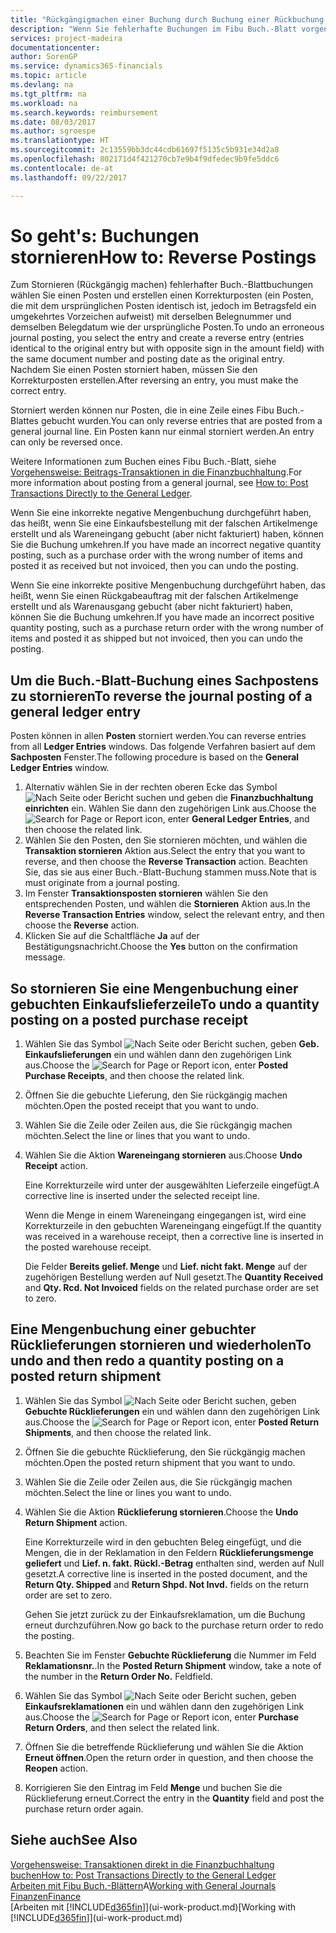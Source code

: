 ```yaml
---
title: "Rückgängigmachen einer Buchung durch Buchung einer Rückbuchung | Microsoft Docs"
description: "Wenn Sie fehlerhafte Buchungen im Fibu Buch.-Blatt vorgenommen haben, können Sie die Funktion verwenden, um die korrekte Buchung mit einem Protokoll zu stornieren."
services: project-madeira
documentationcenter: 
author: SorenGP
ms.service: dynamics365-financials
ms.topic: article
ms.devlang: na
ms.tgt_pltfrm: na
ms.workload: na
ms.search.keywords: reimbursement
ms.date: 08/03/2017
ms.author: sgroespe
ms.translationtype: HT
ms.sourcegitcommit: 2c13559bb3dc44cdb61697f5135c5b931e34d2a8
ms.openlocfilehash: 802171d4f421270cb7e9b4f9dfedec9b9fe5ddc6
ms.contentlocale: de-at
ms.lasthandoff: 09/22/2017

---
```

# <a name="how-to-reverse-postings"></a><span data-ttu-id="cd053-103">So geht's: Buchungen stornieren</span><span class="sxs-lookup"><span data-stu-id="cd053-103">How to: Reverse Postings</span></span>
<span data-ttu-id="cd053-104">Zum Stornieren (Rückgängig machen) fehlerhafter Buch.-Blattbuchungen wählen Sie einen Posten und erstellen einen Korrekturposten (ein Posten, die mit dem ursprünglichen Posten identisch ist, jedoch im Betragsfeld ein umgekehrtes Vorzeichen aufweist) mit derselben Belegnummer und demselben Belegdatum wie der ursprüngliche Posten.</span><span class="sxs-lookup"><span data-stu-id="cd053-104">To undo an erroneous journal posting, you select the entry and create a reverse entry (entries identical to the original entry but with opposite sign in the amount field) with the same document number and posting date as the original entry.</span></span> <span data-ttu-id="cd053-105">Nachdem Sie einen Posten storniert haben, müssen Sie den Korrekturposten erstellen.</span><span class="sxs-lookup"><span data-stu-id="cd053-105">After reversing an entry, you must make the correct entry.</span></span>

<span data-ttu-id="cd053-106">Storniert werden können nur Posten, die in eine Zeile eines Fibu Buch.-Blattes gebucht wurden.</span><span class="sxs-lookup"><span data-stu-id="cd053-106">You can only reverse entries that are posted from a general journal line.</span></span> <span data-ttu-id="cd053-107">Ein Posten kann nur einmal storniert werden.</span><span class="sxs-lookup"><span data-stu-id="cd053-107">An entry can only be reversed once.</span></span>

<span data-ttu-id="cd053-108">Weitere Informationen zum Buchen eines Fibu Buch.-Blatt, siehe [Vorgehensweise: Beitrags-Transaktionen in die Finanzbuchhaltung](finance-how-post-transactions-directly.md).</span><span class="sxs-lookup"><span data-stu-id="cd053-108">For more information about posting from a general journal, see [How to: Post Transactions Directly to the General Ledger](finance-how-post-transactions-directly.md).</span></span>

<span data-ttu-id="cd053-109">Wenn Sie eine inkorrekte negative Mengenbuchung durchgeführt haben, das heißt, wenn Sie eine Einkaufsbestellung mit der falschen Artikelmenge erstellt und als Wareneingang gebucht (aber nicht fakturiert) haben, können Sie die Buchung umkehren.</span><span class="sxs-lookup"><span data-stu-id="cd053-109">If you have made an incorrect negative quantity posting, such as a purchase order with the wrong number of items and posted it as received but not invoiced, then you can undo the posting.</span></span>

<span data-ttu-id="cd053-110">Wenn Sie eine inkorrekte positive Mengenbuchung durchgeführt haben, das heißt, wenn Sie einen Rückgabeauftrag mit der falschen Artikelmenge erstellt und als Warenausgang gebucht (aber nicht fakturiert) haben, können Sie die Buchung umkehren.</span><span class="sxs-lookup"><span data-stu-id="cd053-110">If you have made an incorrect positive quantity posting, such as a purchase return order with the wrong number of items and posted it as shipped but not invoiced, then you can undo the posting.</span></span>   

## <a name="to-reverse-the-journal-posting-of-a-general-ledger-entry"></a><span data-ttu-id="cd053-111">Um die Buch.-Blatt-Buchung eines Sachpostens zu stornieren</span><span class="sxs-lookup"><span data-stu-id="cd053-111">To reverse the journal posting of a general ledger entry</span></span>
<span data-ttu-id="cd053-112">Posten können in allen **Posten** storniert werden.</span><span class="sxs-lookup"><span data-stu-id="cd053-112">You can reverse entries from all **Ledger Entries** windows.</span></span> <span data-ttu-id="cd053-113">Das folgende Verfahren basiert auf dem **Sachposten** Fenster.</span><span class="sxs-lookup"><span data-stu-id="cd053-113">The following procedure is based on the **General Ledger Entries** window.</span></span>
1. <span data-ttu-id="cd053-114">Alternativ wählen Sie in der rechten oberen Ecke das Symbol ![Nach Seite oder Bericht suchen](media/ui-search/search_small.png "Nach Seite oder Bericht suchen") und geben die **Finanzbuchhaltung einrichten** ein. Wählen Sie dann den zugehörigen Link aus.</span><span class="sxs-lookup"><span data-stu-id="cd053-114">Choose the ![Search for Page or Report](media/ui-search/search_small.png "Search for Page or Report icon") icon, enter **General Ledger Entries**, and then choose the related link.</span></span>
2. <span data-ttu-id="cd053-115">Wählen Sie den Posten, den Sie stornieren möchten, und wählen die **Transaktion stornieren** Aktion aus.</span><span class="sxs-lookup"><span data-stu-id="cd053-115">Select the entry that you want to reverse, and then choose the **Reverse Transaction** action.</span></span> <span data-ttu-id="cd053-116">Beachten Sie, das sie aus einer Buch.-Blatt-Buchung stammen muss.</span><span class="sxs-lookup"><span data-stu-id="cd053-116">Note that is must originate from a journal posting.</span></span>
3. <span data-ttu-id="cd053-117">Im Fenster **Transaktionsposten stornieren** wählen Sie den entsprechenden Posten, und wählen die **Stornieren** Aktion aus.</span><span class="sxs-lookup"><span data-stu-id="cd053-117">In the **Reverse Transaction Entries** window, select the relevant entry, and then choose the **Reverse** action.</span></span>
4. <span data-ttu-id="cd053-118">Klicken Sie auf die Schaltfläche **Ja** auf der Bestätigungsnachricht.</span><span class="sxs-lookup"><span data-stu-id="cd053-118">Choose the **Yes** button on the confirmation message.</span></span>

## <a name="to-undo-a-quantity-posting-on-a-posted-purchase-receipt"></a><span data-ttu-id="cd053-119">So stornieren Sie eine Mengenbuchung einer gebuchten Einkaufslieferzeile</span><span class="sxs-lookup"><span data-stu-id="cd053-119">To undo a quantity posting on a posted purchase receipt</span></span>  

1.  <span data-ttu-id="cd053-120">Wählen Sie das Symbol ![Nach Seite oder Bericht suchen](media/ui-search/search_small.png "Symbol Nach Seite oder Bericht suchen"), geben **Geb. Einkaufslieferungen** ein und wählen dann den zugehörigen Link aus.</span><span class="sxs-lookup"><span data-stu-id="cd053-120">Choose the ![Search for Page or Report](media/ui-search/search_small.png "Search for Page or Report icon") icon, enter **Posted Purchase Receipts**, and then choose the related link.</span></span>  
2.  <span data-ttu-id="cd053-121">Öffnen Sie die gebuchte Lieferung, den Sie rückgängig machen möchten.</span><span class="sxs-lookup"><span data-stu-id="cd053-121">Open the posted receipt that you want to undo.</span></span>  
3.  <span data-ttu-id="cd053-122">Wählen Sie die Zeile oder Zeilen aus, die Sie rückgängig machen möchten.</span><span class="sxs-lookup"><span data-stu-id="cd053-122">Select the line or lines that you want to undo.</span></span>  
4.  <span data-ttu-id="cd053-123">Wählen Sie die Aktion **Wareneingang stornieren** aus.</span><span class="sxs-lookup"><span data-stu-id="cd053-123">Choose **Undo Receipt** action.</span></span>

    <span data-ttu-id="cd053-124">Eine Korrekturzeile wird unter der ausgewählten Lieferzeile eingefügt.</span><span class="sxs-lookup"><span data-stu-id="cd053-124">A corrective line is inserted under the selected receipt line.</span></span>  

    <span data-ttu-id="cd053-125">Wenn die Menge in einem Wareneingang eingegangen ist, wird eine Korrekturzeile in den gebuchten Wareneingang eingefügt.</span><span class="sxs-lookup"><span data-stu-id="cd053-125">If the quantity was received in a warehouse receipt, then a corrective line is inserted in the posted warehouse receipt.</span></span>  

    <span data-ttu-id="cd053-126">Die Felder **Bereits gelief. Menge** und **Lief. nicht fakt. Menge** auf der zugehörigen Bestellung werden auf Null gesetzt.</span><span class="sxs-lookup"><span data-stu-id="cd053-126">The **Quantity Received** and **Qty. Rcd. Not Invoiced** fields on the related purchase order are set to zero.</span></span>

## <a name="to-undo-and-then-redo-a-quantity-posting-on-a-posted-return-shipment"></a><span data-ttu-id="cd053-127">Eine Mengenbuchung einer gebuchter Rücklieferungen stornieren und wiederholen</span><span class="sxs-lookup"><span data-stu-id="cd053-127">To undo and then redo a quantity posting on a posted return shipment</span></span>

1.  <span data-ttu-id="cd053-128">Wählen Sie das Symbol ![Nach Seite oder Bericht suchen](media/ui-search/search_small.png "Symbol Nach Seite oder Bericht suchen"), geben **Gebuchte Rücklieferungen** ein und wählen dann den zugehörigen Link aus.</span><span class="sxs-lookup"><span data-stu-id="cd053-128">Choose the ![Search for Page or Report](media/ui-search/search_small.png "Search for Page or Report icon") icon, enter **Posted Return Shipments**, and then choose the related link.</span></span>  
2.  <span data-ttu-id="cd053-129">Öffnen Sie die gebuchte Rücklieferung, den Sie rückgängig machen möchten.</span><span class="sxs-lookup"><span data-stu-id="cd053-129">Open the posted return shipment that you want to undo.</span></span>
3. <span data-ttu-id="cd053-130">Wählen Sie die Zeile oder Zeilen aus, die Sie rückgängig machen möchten.</span><span class="sxs-lookup"><span data-stu-id="cd053-130">Select the line or lines you want to undo.</span></span>  

4.  <span data-ttu-id="cd053-131">Wählen Sie die Aktion **Rücklieferung stornieren**.</span><span class="sxs-lookup"><span data-stu-id="cd053-131">Choose the **Undo Return Shipment** action.</span></span>  

    <span data-ttu-id="cd053-132">Eine Korrekturzeile wird in den gebuchten Beleg eingefügt, und die Mengen, die in der Reklamation in den Feldern **Rücklieferungsmenge geliefert** und **Lief. n. fakt. Rückl.-Betrag** enthalten sind, werden auf Null gesetzt.</span><span class="sxs-lookup"><span data-stu-id="cd053-132">A corrective line is inserted in the posted document, and the **Return Qty. Shipped** and **Return Shpd. Not Invd.** fields on the return order are set to zero.</span></span>  

    <span data-ttu-id="cd053-133">Gehen Sie jetzt zurück zu der Einkaufsreklamation, um die Buchung erneut durchzuführen.</span><span class="sxs-lookup"><span data-stu-id="cd053-133">Now go back to the purchase return order to redo the posting.</span></span>  

5.  <span data-ttu-id="cd053-134">Beachten Sie im Fenster **Gebuchte Rücklieferung** die Nummer im Feld **Reklamationsnr.**.</span><span class="sxs-lookup"><span data-stu-id="cd053-134">In the **Posted Return Shipment** window, take a note of the number in the **Return Order No.**</span></span> <span data-ttu-id="cd053-135">Feld</span><span class="sxs-lookup"><span data-stu-id="cd053-135">field.</span></span>  
6.  <span data-ttu-id="cd053-136">Wählen Sie das Symbol ![Nach Seite oder Bericht suchen](media/ui-search/search_small.png "Symbol Nach Seite oder Bericht suchen"), geben **Einkaufsreklamationen** ein und wählen dann den zugehörigen Link aus.</span><span class="sxs-lookup"><span data-stu-id="cd053-136">Choose the ![Search for Page or Report](media/ui-search/search_small.png "Search for Page or Report icon") icon, enter **Purchase Return Orders**, and then select the related link.</span></span>  
7.  <span data-ttu-id="cd053-137">Öffnen Sie die betreffende Rücklieferung und wählen Sie die Aktion **Erneut öffnen**.</span><span class="sxs-lookup"><span data-stu-id="cd053-137">Open the return order in question, and then choose the **Reopen** action.</span></span>  
8.  <span data-ttu-id="cd053-138">Korrigieren Sie den Eintrag im Feld **Menge** und buchen Sie die Rücklieferung erneut.</span><span class="sxs-lookup"><span data-stu-id="cd053-138">Correct the entry in the **Quantity** field and post the purchase return order again.</span></span>  

## <a name="see-also"></a><span data-ttu-id="cd053-139">Siehe auch</span><span class="sxs-lookup"><span data-stu-id="cd053-139">See Also</span></span>
[<span data-ttu-id="cd053-140">Vorgehensweise: Transaktionen direkt in die Finanzbuchhaltung buchen</span><span class="sxs-lookup"><span data-stu-id="cd053-140">How to: Post Transactions Directly to the General Ledger</span></span>](finance-how-post-transactions-directly.md)  
<span data-ttu-id="cd053-141">[Arbeiten mit Fibu Buch.-Blättern](ui-work-general-journals.md)A</span><span class="sxs-lookup"><span data-stu-id="cd053-141">[Working with General Journals](ui-work-general-journals.md)</span></span>  
[<span data-ttu-id="cd053-142">Finanzen</span><span class="sxs-lookup"><span data-stu-id="cd053-142">Finance</span></span>](finance.md)  
<span data-ttu-id="cd053-143">[Arbeiten mit [!INCLUDE[d365fin](includes/d365fin_md.md)]](ui-work-product.md)</span><span class="sxs-lookup"><span data-stu-id="cd053-143">[Working with [!INCLUDE[d365fin](includes/d365fin_md.md)]](ui-work-product.md)</span></span>  

